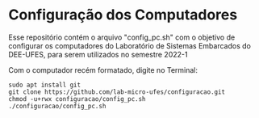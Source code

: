 # Configuração dos Computadores

Esse repositório contém o arquivo "config_pc.sh" com o objetivo de configurar os computadores do Laboratório de Sistemas Embarcados do DEE-UFES, para serem utilizados no semestre 2022-1

Com o computador recém formatado, digite no Terminal:
```
sudo apt install git
git clone https://github.com/lab-micro-ufes/configuracao.git
chmod -u+rwx configuracao/config_pc.sh
./configuracao/config_pc.sh 
```
